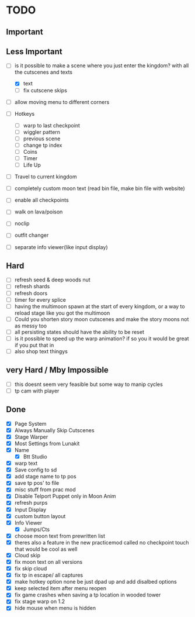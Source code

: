 # TODO

## Important

## Less Important

- [ ] is it possible to make a scene where you just enter the kingdom? with all the cutscenes and texts  
    - [x] text  
    - [ ] fix cutscene skips  
- [ ] allow moving menu to different corners  
- [ ] Hotkeys  
    - [ ] warp to last checkpoint  
    - [ ] wiggler pattern  
    - [ ] previous scene  
    - [ ] change tp index  
    - [ ] Coins  
    - [ ] Timer  
    - [ ] Life Up  
- [ ] Travel to current kingdom  
- [ ] completely custom moon text (read bin file, make bin file with website)  
- [ ] enable all checkpoints  
- [ ] walk on lava/poison  
- [ ] noclip
- [ ] outfit changer
- [ ] separate info viewer(like input display)


## Hard

- [ ] refresh seed & deep woods nut  
- [ ] refresh shards  
- [ ] refresh doors  
- [ ] timer for every splice  
- [ ] having the multimoon spawn at the start of every kingdom, or a way to reload stage like you got the multimoon  
- [ ] Could you shorten story moon cutscenes and make the story moons not as messy too  
- [ ] all persisting states should have the ability to be reset  
- [ ] is it possible to speed up the warp animation? if so you it would be great if you put that in  
- [ ] also shop text thingys  

## very Hard / Mby Impossible

- [ ] this doesnt seem very feasible but some way to manip cycles  
- [ ] tp cam with player  

## Done

- [x] Page System  
- [x] Always Manually Skip Cutscenes  
- [x] Stage Warper  
- [x] Most Settings from Lunakit  
- [x] Name  
    - [x] Btt Studio  
- [x] warp text  
- [x] Save config to sd  
- [x] add stage name to tp pos  
- [x] save tp pos' to file  
- [x] misc stuff from prac mod  
- [x] Disable Telport Puppet only in Moon Anim  
- [x] refresh purps  
- [x] Input Display  
- [x] custom button layout  
- [x] Info Viewer  
    - [x] Jumps/Cts  
- [x] choose moon text from prewritten list  
- [x] theres also a feature in the new practicemod called no checkpoint touch that would be cool as well
- [x] Cloud skip
- [x] fix moon text on all versions
- [x] fix skip cloud
- [x] fix tp in escape/ all captures
- [x] make hotkey option none be just dpad up and add disalbed options
- [x] keep selected item after menu reopen
- [x] fix game crashes when saving a tp location in wooded tower
- [x] fix stage warp on 1.2
- [x] hide mouse when menu is hidden